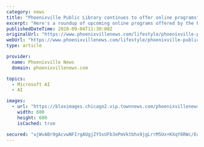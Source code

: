 ```yaml
---
category: news
title: "Phoenixville Public Library continues to offer online programs"
excerpt: "Here's a roundup of upcoming online programs offered by the Phoenixvlle Public Library: Phoenixville Public Library will host a free online presentation — “The Red Cross and YOU!” — on Tuesday, September 8 at 7:00 PM."
publishedDateTime: 2020-09-04T11:30:00Z
originalUrl: "https://www.phoenixvillenews.com/lifestyle/phoenixville-public-library-continues-to-offer-online-programs/article_6739c1fa-eca6-11ea-a71e-2f099e37b615.html"
webUrl: "https://www.phoenixvillenews.com/lifestyle/phoenixville-public-library-continues-to-offer-online-programs/article_6739c1fa-eca6-11ea-a71e-2f099e37b615.html"
type: article

provider:
  name: Phoenixville News
  domain: phoenixvillenews.com

topics:
  - Microsoft AI
  - AI

images:
  - url: "https://bloximages.chicago2.vip.townnews.com/phoenixvillenews.com/content/tncms/custom/image/eeba0d98-53a0-11e8-bdb2-2bcaaf51ad2e.jpg?resize=600%2C600"
    width: 600
    height: 600
    isCached: true

secured: "ujWvABr0gAcvwNFIrgAUgjZY5sUFb3ePmVktbhx9jgLrrM5Ux+KXqY6RWc/EoaIjLdrEP8IA1thgh4F/pRc2ipHv9uSRiOcF21qcbDxwrjLEDVw1CaiAxYvWm9mjhHhlOL4nv8EfGwSLLGXSs1qrafpPnrGHC1kCbYaTF7IRVSPoQVJo4DBqzK51s1BXNnEWZS44rnGbD2vKPpvvFmSd1b6Q4pQS+7MoUs6ss8bFzFIxsp972AvstciyGkOMR1OzUQuFCtnfqdsc3fuWnPR+Kt4EdDTv1uaMlbvmUdskWVAlFz9jbQGBCQxLQH/WGli6+ZOHk3OSzl4KhuPXvoFIkxL41r3SLzwfqjANSPY5M9s=;XWeOBAdcdsp1WiMKiDoykA=="
---
```


